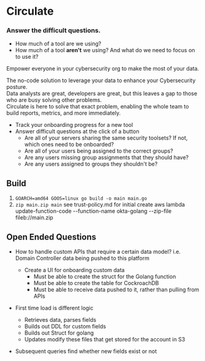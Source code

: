 # Circulate

### Answer the difficult questions.

- How much of a tool are we using?
- How much of a tool **aren't** we using? And what do we need to focus on to use it?


Empower everyone in your cybersecurity org to make the most of your data.

The no-code solution to leverage your data to enhance your Cybersecurity posture. <br />
Data analysts are great, developers are great, but this leaves a gap to those who are busy solving other problems. <br />
Circulate is here to solve that exact problem, enabling the whole team to build reports, metrics, and more immediately.


- Track your onboarding progress for a new tool
- Answer difficult questions at the click of a button
    - Are all of your servers sharing the same security toolsets? If not, which ones need to be onboarded?
    - Are all of your users being assigned to the correct groups?
    - Are any users missing group assignments that they should have?
    - Are any users assigned to groups they shouldn't be?


## Build

1. `GOARCH=amd64 GOOS=linux go build -o main main.go`
1. `zip main.zip main`
see trust-policy.md for initial create
aws lambda update-function-code --function-name okta-golang --zip-file fileb://main.zip


## Open Ended Questions
- How to handle custom APIs that require a certain data model? i.e. Domain Controller data being pushed to this platform 
    - Create a UI for onboarding custom data
        - Must be able to create the struct for the Golang function
        - Must be able to create the table for CockroachDB
        - Must be able to receive data pushed to it, rather than pulling from APIs

- First time load is different logic
    - Retrieves data, parses fields
    - Builds out DDL for custom fields
    - Builds out Struct for golang
    - Updates modify these files that get stored for the account in S3

- Subsequent queries find whether new fields exist or not

